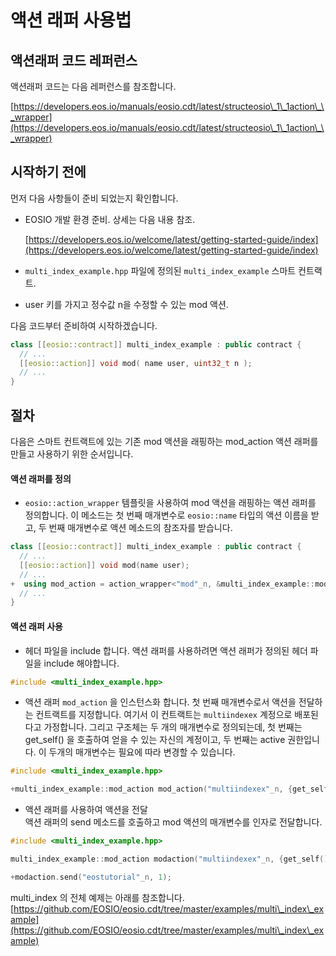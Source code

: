 # 액션 래퍼 사용법

## 액션래퍼 코드 레퍼런스

액션래퍼 코드는 다음 레퍼런스를 참조합니다.

[https://developers.eos.io/manuals/eosio.cdt/latest/structeosio\_1\_1action\_\_wrapper](https://developers.eos.io/manuals/eosio.cdt/latest/structeosio\_1\_1action\_\_wrapper)

## 시작하기 전에

먼저 다음 사항들이 준비 되었는지 확인합니다.

*   EOSIO 개발 환경 준비. 상세는 다음 내용 참조.

    [https://developers.eos.io/welcome/latest/getting-started-guide/index](https://developers.eos.io/welcome/latest/getting-started-guide/index)
* `multi_index_example.hpp` 파일에 정의된 `multi_index_example` 스마트 컨트랙트.
* user 키를 가지고 정수값 n을 수정할 수 있는 mod 액션.

다음 코드부터 준비하여 시작하겠습니다.

```cpp
class [[eosio::contract]] multi_index_example : public contract {
  // ...
  [[eosio::action]] void mod( name user, uint32_t n );
  // ...
}
```

## 절차

다음은 스마트 컨트랙트에 있는 기존 mod 액션을 래핑하는 mod\_action 액션 래퍼를 만들고 사용하기 위한 순서입니다.

#### 액션 래퍼를 정의

* `eosio::action_wrapper` 템플릿을 사용하여 mod 액션을 래핑하는 액션 래퍼를 정의합니다. 이 메소드는 첫 번째 매개변수로 `eosio::name` 타입의 액션 이름을 받고, 두 번째 매개변수로 액션 메소드의 참조자를 받습니다.

```cpp
class [[eosio::contract]] multi_index_example : public contract {
  // ...
  [[eosio::action]] void mod(name user);
  // ...
+  using mod_action = action_wrapper<"mod"_n, &multi_index_example::mod>;
  // ...
}
```

#### 액션 래퍼 사용

* 헤더 파일을 include 합니다. 액션 래퍼를 사용하려면 액션 래퍼가 정의된 헤더 파일을 include 해야합니다.

```cpp
#include <multi_index_example.hpp>
```

* 액션 래퍼 `mod_action` 을 인스턴스화 합니다. 첫 번째 매개변수로서 액션을 전달하는 컨트랙트를 지정합니다. 여기서 이 컨트랙트는 `multiindexex` 계정으로 배포된다고 가정합니다. 그리고 구조체는 두 개의 매개변수로 정의되는데, 첫 번째는 get\_self() 을 호출하여 얻을 수 있는 자신의 계정이고, 두 번째는 active 권한입니다. 이 두개의 매개변수는 필요에 따라 변경할 수 있습니다.

```cpp
#include <multi_index_example.hpp>

+multi_index_example::mod_action mod_action("multiindexex"_n, {get_self(), "active"_n});
```

* 액션 래퍼를 사용하여 액션을 전달 \
  액션 래퍼의 send 메소드를 호출하고 mod 액션의 매개변수를 인자로 전달합니다.

```cpp
#include <multi_index_example.hpp>

multi_index_example::mod_action modaction("multiindexex"_n, {get_self(), 1});

+modaction.send("eostutorial"_n, 1);
```

multi\_index 의 전체 예제는 아래를 참조합니다.\
[https://github.com/EOSIO/eosio.cdt/tree/master/examples/multi\_index\_example](https://github.com/EOSIO/eosio.cdt/tree/master/examples/multi\_index\_example)
